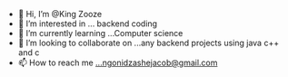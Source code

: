- 👋 Hi, I’m @King Zooze
- 👀 I’m interested in ... backend coding
- 🌱 I’m currently learning ...Computer science
- 💞️ I’m looking to collaborate on ...any backend projects  using java c++ and c
- 📫 How to reach me ...ngonidzashejacob@gmail.com

<!---
NgonidzasheJacob/NgonidzasheJacob is a ✨ special ✨ repository because its `README.md` (this file) appears on your GitHub profile.
You can click the Preview link to take a look at your changes.
--->
